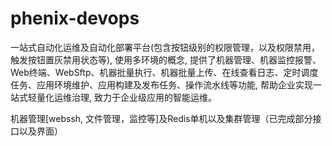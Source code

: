 # phenix-devops

一站式自动化运维及自动化部署平台(包含按钮级别的权限管理，以及权限禁用，触发按钮置灰禁用状态等), 使用多环境的概念, 提供了机器管理、机器监控报警、Web终端、WebSftp、机器批量执行、机器批量上传、在线查看日志、定时调度任务、应用环境维护、应用构建及发布任务、操作流水线等功能,
帮助企业实现一站式轻量化运维治理, 致力于企业级应用的智能运维。

机器管理[webssh, 文件管理，监控等]及Redis单机以及集群管理（已完成部分接口以及界面）